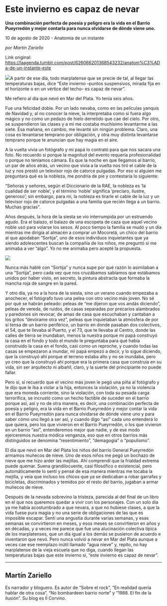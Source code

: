 # Este invierno es capaz de nevar

**Una combinación perfecta de poesía y peligro era la vida en el Barrio Pueyrredón y mejor contarla para nunca olvidarse de dónde viene uno.**

10 de agosto de 2020 - Anatomía de un instante

_por Martín Zariello_

Link original: https://laagenda.tumblr.com/post/626066201368543232/anatom%C3%ADa-de-un-instante-este

![](https://64.media.tumblr.com/327effeaa15f2f361042b9f68af39b32/7b7619c0006d996e-14/s500x750/60b4d0d8ea7080fbb0ab1f543944865e6e450fdb.jpg)A
partir de ese día, todo marplatense que se precie de tal, al llegar las
temperaturas bajas, dice “Este invierno –puntos suspensivos, mirada
fija en el horizonte o en un vértice del techo– es capaz de nevar”. 

Me
refiero al día que nevó en Mar del Plata. Yo tenía seis años. 

Fue
una felicidad doble. Por un lado nevaba, como en las películas yanquis de
Navidad y, al no conocer la nieve, la
interpretaba como si fuera algo mágico y no como un pedazo de hielo derretido
que cae del cielo. Por otro, se suspendieron las clases y a mí me costaba muchísimo
levantarme a las siete. Esa mañana, en cambio, me levanté sin ningún problema.
Claro, una cosa es levantarse temprano por obligación, y otra muy distinta
levantarse temprano porque te anuncian que hay magia en el aire.   

A
la vuelta vivía un fotógrafo y mi papá lo contrató para que nos sacara una
foto. No recuerdo si porque la magnitud del evento requería profesionalidad o
porque no teníamos cámara. Es que la noche en que llegamos al barrio, un par de
años atrás, un vecino que vivía a la vuelta nos tiró el cable de la luz y nos
prestó un televisor rojo de catorce pulgadas. Por eso si alguien me preguntara
qué es la nobleza, me pondría de pie y contestaría lo siguiente:   

“Señoras
y señores, según el Diccionario de la RAE, la nobleza es ‘la cualidad de ser
noble’, y el término ‘noble’ significa ‘preclaro, ilustre, generoso’; sin
embargo, para mí, la nobleza es tirarle el cable de la luz y un televisor rojo de
catorce pulgadas a una familia que recién llega a un barrio. Muchas gracias”. 

Años
después, la hora de la siesta se vio interrumpida por un estruendo agudo. Era
el balazo, el balazo de una escopeta de caza que aquel vecino noble usó para
volarse los sesos. Al poco tiempo la familia se mudó y un día mientras me
dirigía al almacén a comprar un Mocoretá, un chico del barrio al que apodaban
“Sortija”, uno de esos individuos inquietantes que ya siendo adolescentes
buscan la compañía de los niños, me preguntó si me animaba a ver “algo”. Yo no
me animaba pero acepté la propuesta.

![](https://64.media.tumblr.com/f507b68c4f6d4da6c0af3a6b204b4c55/7b7619c0006d996e-7b/s500x750/786daa3ff613c540242b83cb9724cc8d1c844733.png)

Nunca
más hablé con “Sortija” y nunca supe por qué razón lo asimilaban a una
“Sortija”, pero cada vez que nos cruzábamos sabíamos que estábamos unidos por
haber visto, en secreto, la pintura abstracta que formaba la mancha roja de
sangre en la pared.   

Y
otro día, ya no a la hora de la siesta, sino un verano cuando empezaba a
anochecer, el fotógrafo tuvo una pelea con otro vecino más joven. No sé por qué
se habrán peleado: peleas de “me dijeron que vos andás diciendo”, peleas de vereda,
de ruidos, de casas separadas por precarios alambrados y paredones sin revocar,
de amas de casa que escuchaban y cantaban a los gritos “devórame otra vez”, peleas
que inquietaban la atmósfera de por sí tensa de un barrio periférico, un barrio
en donde pasaban dos colectivos, el 54, que te llevaba al Puerto, y el 73, que
te llevaba al Centro, donde las calles de tierra se inundaban, menos la nuestra
porque mi papá construyó la casa en el fondo y todo el mundo le preguntaba para
qué había construido la casa en el fondo, casi como un reproche, y cuando todas
las casas se empezaron a inundar, mi papá empezó a decir, y lo sigue diciendo,
que la construyó ahí porque el terreno estaba alto y no se inundaba, pero yo
creo que la construyó ahí porque era la primera casa que construía en su vida,
sin ser arquitecto ni albañil, claro, y la suerte del principiante no puede
fallar.   

Pero
sí, sí recuerdo que el vecino más joven le pegó una piña al fotógrafo y le dijo
que le iba a violar a la hija, entonces la violación, ya no la violencia que
era moneda corriente, sino la violación, con toda su pesada carga terrorífica,
se incrustó como un hecho factible de suceder en el barrio porque así, así y no
de otra manera, es decir, una combinación perfecta de poesía y peligro, era la
vida en el Barrio Pueyrredón y mejor contar la vida en el Barrio Pueyrredón
para nunca olvidarse de dónde viene uno y para saber cómo uno llegó a ser así,
y cuando digo “así” cada uno entenderá lo que quiera, pero los que vivieron en
el Barrio Pueyrredón, o los que vivieron en un barrio “así”, entenderemos mejor
que nadie, y de ese modo ejerceremos nuestra módica venganza, eso que en otros
barrios más distinguidos se denomina “resentimiento”, “demagogia” o
“populismo”. 

El
día que nevó en Mar del Plata los niños del barrio General Pueyrredón armamos
muñecos de nieve. Uno de esos niños me pegó un bochazo de nieve que me hizo
arder las mejillas. Ahí comprendí que la frialdad extrema puede quemar. Suena
grandilocuente, casi filosófico o existencial, pero automáticamente lo sentí y
pensé de esa manera mientras me tocaba la mejilla, y veía que incluso los
chicos que ya se dedicaban a robar garrafas y bicicletas, discriminados y
temidos por el resto del barrio, jugaban a armar muñecos de nieve. 

Después
de la nevada sobrevino la tristeza, parecida al del final de un libro en el que
nos queremos quedar a vivir con los personajes. Con un solo día ya me había
acostumbrado a que nevara, a que no hubiese clases, a que la vida fuese pura
magia y no una serie de obligaciones de las que es imposible escapar. Sentí una
angustia durante varias semanas, y esas semanas se convirtieron en meses, y
esos meses se convirtieron en años y en décadas, y a veces me parece que fue
una alucinación colectiva típica de los marplatenses, que un día igual a los
demás se pusieron de acuerdo e inventaron que nevó. Pero nunca volvió a nevar
en Mar del Plata aunque a veces cae ese reemplazo inútil llamado “agua nieve”
y, repito, no hay marplatense de la vieja escuela que no diga, cuando llegan
las temperaturas bajas que este invierno sí, “este invierno es capaz de nevar”.




---

 Martín Zariello
----------------

 Es narrador y bloguero. Es autor de “Sobre el rock”, “En realidad quería hablar de otra cosa”, “No bombardeen barrio norte” y “1988. El fin de la ilusión”. Su blog es Il Corvino.

